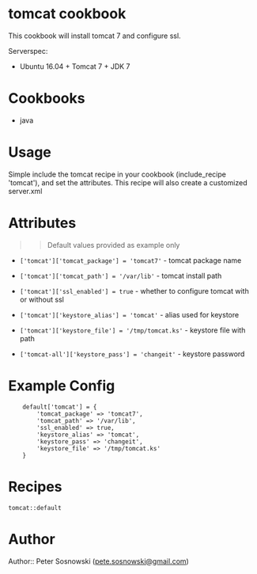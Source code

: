# tomcat cookbook

This cookbook will install tomcat 7 and configure ssl.

Serverspec:

- Ubuntu 16.04 + Tomcat 7 + JDK 7

# Cookbooks

* java

# Usage

Simple include the tomcat recipe in your cookbook (include_recipe 'tomcat'), and set the attributes.
This recipe will also create a customized server.xml

# Attributes

>> Default values provided as example only

* `['tomcat']['tomcat_package'] = 'tomcat7'` - tomcat package name

* `['tomcat']['tomcat_path'] = '/var/lib'` - tomcat install path 

* `['tomcat']['ssl_enabled'] = true` - whether to configure tomcat with or without ssl

* `['tomcat']['keystore_alias'] = 'tomcat'` - alias used for keystore

* `['tomcat']['keystore_file'] = '/tmp/tomcat.ks'` - keystore file with path

* `['tomcat-all']['keystore_pass'] = 'changeit'` - keystore password

# Example Config

```
	default['tomcat'] = {
		'tomcat_package' => 'tomcat7',
		'tomcat_path' => '/var/lib',
  		'ssl_enabled' => true,
  		'keystore_alias' => 'tomcat',
  		'keystore_pass' => 'changeit',
  		'keystore_file' => '/tmp/tomcat.ks'
	}
```

# Recipes

	tomcat::default

# Author

Author:: Peter Sosnowski (pete.sosnowski@gmail.com)


